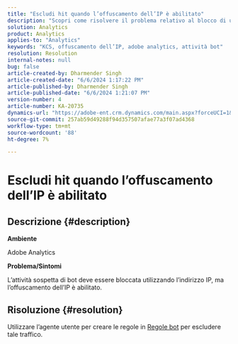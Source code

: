 ```yaml
---
title: "Escludi hit quando l’offuscamento dell’IP è abilitato"
description: "Scopri come risolvere il problema relativo al blocco di un’attività bot sospetta tramite l’IP, ma l’offuscamento dell’IP è abilitato. Utilizza l’agente utente per le regole bot."
solution: Analytics
product: Analytics
applies-to: "Analytics"
keywords: "KCS, offuscamento dell’IP, adobe analytics, attività bot"
resolution: Resolution
internal-notes: null
bug: false
article-created-by: Dharmender Singh
article-created-date: "6/6/2024 1:17:22 PM"
article-published-by: Dharmender Singh
article-published-date: "6/6/2024 1:21:07 PM"
version-number: 4
article-number: KA-20735
dynamics-url: "https://adobe-ent.crm.dynamics.com/main.aspx?forceUCI=1&pagetype=entityrecord&etn=knowledgearticle&id=b88c2e16-0724-ef11-840a-6045bd08369f"
source-git-commit: 257ab59d49288f94d357507afae77a3f07ad4368
workflow-type: tm+mt
source-wordcount: '88'
ht-degree: 7%

---
```


# Escludi hit quando l’offuscamento dell’IP è abilitato

## Descrizione {#description}


<b>Ambiente</b>

Adobe Analytics

<b>Problema/Sintomi</b>

L’attività sospetta di bot deve essere bloccata utilizzando l’indirizzo IP, ma l’offuscamento dell’IP è abilitato.


## Risoluzione {#resolution}


Utilizzare l’agente utente per creare le regole in [Regole bot](https://experienceleague.adobe.com/docs/analytics/admin/admin-tools/manage-report-suites/edit-report-suite/report-suite-general/bot-removal/bot-rules.html?lang=en) per escludere tale traffico.
